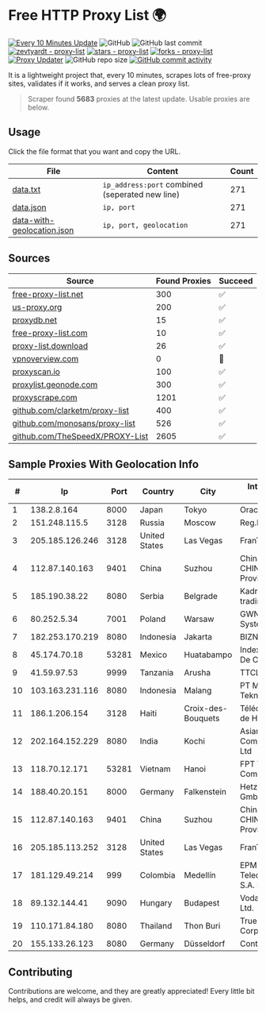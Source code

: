 
# Free HTTP Proxy List 🌍

[![Every 10 Minutes Update](https://github.com/mertguvencli/http-proxy-list/actions/workflows/main.yml/badge.svg?branch=main)](https://github.com/mertguvencli/http-proxy-list/actions/workflows/main.yml)
![GitHub](https://img.shields.io/github/license/mertguvencli/http-proxy-list)
![GitHub last commit](https://img.shields.io/github/last-commit/mertguvencli/http-proxy-list)
[![zevtyardt - proxy-list](https://img.shields.io/static/v1?label=zevtyardt&message=proxy-list&color=blue&logo=github)](https://github.com/zevtyardt/proxy-list "Go to GitHub repo")
[![stars - proxy-list](https://img.shields.io/github/stars/zevtyardt/proxy-list?style=social)](https://github.com/zevtyardt/proxy-list)
[![forks - proxy-list](https://img.shields.io/github/forks/zevtyardt/proxy-list?style=social)](https://github.com/zevtyardt/proxy-list)
[![Proxy Updater](https://github.com/zevtyardt/proxy-list/workflows/Proxy%20Updater/badge.svg)](https://github.com/zevtyardt/proxy-list/actions?query=workflow:"Proxy+Updater")
![GitHub repo size](https://img.shields.io/github/repo-size/zevtyardt/proxy-list)
[![GitHub commit activity](https://img.shields.io/github/commit-activity/m/zevtyardt/proxy-list?logo=commits)](https://github.com/zevtyardt/proxy-list/commits/main)

It is a lightweight project that, every 10 minutes, scrapes lots of free-proxy sites, validates if it works, and serves a clean proxy list.

> Scraper found **5683** proxies at the latest update. Usable proxies are below.

## Usage

Click the file format that you want and copy the URL.

|File|Content|Count|
|----|-------|-----|
|[data.txt](https://raw.githubusercontent.com/mertguvencli/http-proxy-list/main/proxy-list/data.txt)|`ip_address:port` combined (seperated new line)|271|
|[data.json](https://raw.githubusercontent.com/mertguvencli/http-proxy-list/main/proxy-list/data.json)|`ip, port`|271|
|[data-with-geolocation.json](https://raw.githubusercontent.com/mertguvencli/http-proxy-list/main/proxy-list/data-with-geolocation.json)|`ip, port, geolocation`|271|

## Sources

|Source|Found Proxies|Succeed|
|------|-------------|-------|
|[free-proxy-list.net](https://free-proxy-list.net)|300|✅|
|[us-proxy.org](https://www.us-proxy.org)|200|✅|
|[proxydb.net](http://proxydb.net)|15|✅|
|[free-proxy-list.com](https://free-proxy-list.com/?page=&port=&type%5B%5D=http&type%5B%5D=https&up_time=0&search=Search)|10|✅|
|[proxy-list.download](https://www.proxy-list.download/HTTP)|26|✅|
|[vpnoverview.com](https://vpnoverview.com/privacy/anonymous-browsing/free-proxy-servers)|0|🚫|
|[proxyscan.io](https://www.proxyscan.io)|100|✅|
|[proxylist.geonode.com](https://proxylist.geonode.com/api/proxy-list?limit=300&page=1&sort_by=lastChecked&sort_type=desc&protocols=http,https)|300|✅|
|[proxyscrape.com](https://api.proxyscrape.com/v2/?request=displayproxies&protocol=http&timeout=10000&country=all&ssl=all&anonymity=all)|1201|✅|
|[github.com/clarketm/proxy-list](https://raw.githubusercontent.com/clarketm/proxy-list/master/proxy-list-raw.txt)|400|✅|
|[github.com/monosans/proxy-list](https://raw.githubusercontent.com/monosans/proxy-list/main/proxies/http.txt)|526|✅|
|[github.com/TheSpeedX/PROXY-List](https://raw.githubusercontent.com/TheSpeedX/PROXY-List/master/http.txt)|2605|✅|


## Sample Proxies With Geolocation Info

|#|Ip|Port|Country|City|Internet Service Provider|
|-|--|----|-------|----|-------------------------|
|1|138.2.8.164|8000|Japan|Tokyo|Oracle Corporation|
|2|151.248.115.5|3128|Russia|Moscow|Reg.Ru|
|3|205.185.126.246|3128|United States|Las Vegas|FranTech Solutions|
|4|112.87.140.163|9401|China|Suzhou|China Unicom CHINA169 Jiangsu Province Network|
|5|185.190.38.22|8080|Serbia|Belgrade|Kadri Haxhiaj trading as "B.I."|
|6|80.252.5.34|7001|Poland|Warsaw|GWNET Autonomus System|
|7|182.253.170.219|8080|Indonesia|Jakarta|BIZNET|
|8|45.174.70.18|53281|Mexico|Huatabampo|Index Datacom S.a. De C.V.|
|9|41.59.97.53|9999|Tanzania|Arusha|TTCL|
|10|103.163.231.116|8080|Indonesia|Malang|PT Metrosolusi Teknologi Indonesia|
|11|186.1.206.154|3128|Haiti|Croix-des-Bouquets|Télécommunications de Haití (Teleco)|
|12|202.164.152.229|8080|India|Kochi|Asianet Satellite Communications Pvt Ltd|
|13|118.70.12.171|53281|Vietnam|Hanoi|FPT Telecom Company|
|14|188.40.20.151|8000|Germany|Falkenstein|Hetzner Online GmbH|
|15|112.87.140.163|9401|China|Suzhou|China Unicom CHINA169 Jiangsu Province Network|
|16|205.185.113.252|3128|United States|Las Vegas|FranTech Solutions|
|17|181.129.49.214|999|Colombia|Medellín|EPM Telecomunicaciones S.A. E.S.P.|
|18|89.132.144.41|9090|Hungary|Budapest|Vodafone Hungary Ltd.|
|19|110.171.84.180|8080|Thailand|Thon Buri|True Internet Corporation CO. Ltd.|
|20|155.133.26.123|8080|Germany|Düsseldorf|Contabo GmbH|



## Contributing

Contributions are welcome, and they are greatly appreciated! Every
little bit helps, and credit will always be given.

